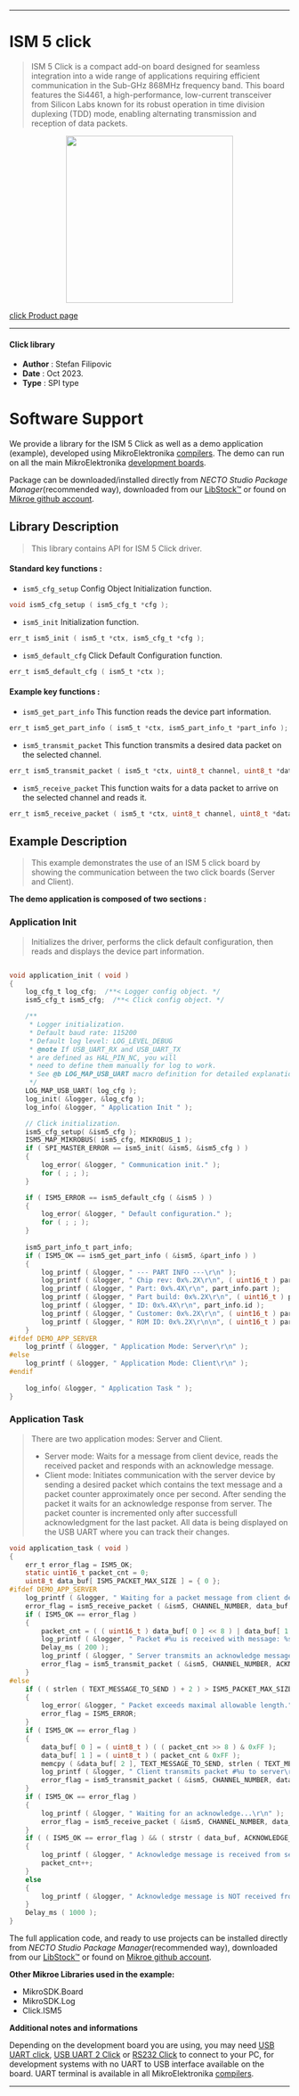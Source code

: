 
---
# ISM 5 click

> ISM 5 Click is a compact add-on board designed for seamless integration into a wide range of applications requiring efficient communication in the Sub-GHz 868MHz frequency band. This board features the Si4461, a high-performance, low-current transceiver from Silicon Labs known for its robust operation in time division duplexing (TDD) mode, enabling alternating transmission and reception of data packets.

<p align="center">
  <img src="https://download.mikroe.com/images/click_for_ide/ism5_click.png" height=300px>
</p>

[click Product page](https://www.mikroe.com/ism-5-click)

---


#### Click library

- **Author**        : Stefan Filipovic
- **Date**          : Oct 2023.
- **Type**          : SPI type


# Software Support

We provide a library for the ISM 5 Click
as well as a demo application (example), developed using MikroElektronika
[compilers](https://www.mikroe.com/necto-studio).
The demo can run on all the main MikroElektronika [development boards](https://www.mikroe.com/development-boards).

Package can be downloaded/installed directly from *NECTO Studio Package Manager*(recommended way), downloaded from our [LibStock&trade;](https://libstock.mikroe.com) or found on [Mikroe github account](https://github.com/MikroElektronika/mikrosdk_click_v2/tree/master/clicks).

## Library Description

> This library contains API for ISM 5 Click driver.

#### Standard key functions :

- `ism5_cfg_setup` Config Object Initialization function.
```c
void ism5_cfg_setup ( ism5_cfg_t *cfg );
```

- `ism5_init` Initialization function.
```c
err_t ism5_init ( ism5_t *ctx, ism5_cfg_t *cfg );
```

- `ism5_default_cfg` Click Default Configuration function.
```c
err_t ism5_default_cfg ( ism5_t *ctx );
```

#### Example key functions :

- `ism5_get_part_info` This function reads the device part information.
```c
err_t ism5_get_part_info ( ism5_t *ctx, ism5_part_info_t *part_info );
```

- `ism5_transmit_packet` This function transmits a desired data packet on the selected channel.
```c
err_t ism5_transmit_packet ( ism5_t *ctx, uint8_t channel, uint8_t *data_in, uint8_t len );
```

- `ism5_receive_packet` This function waits for a data packet to arrive on the selected channel and reads it.
```c
err_t ism5_receive_packet ( ism5_t *ctx, uint8_t channel, uint8_t *data_out, uint8_t *len, uint32_t timeout );
```

## Example Description

> This example demonstrates the use of an ISM 5 click board by showing the communication between the two click boards (Server and Client).

**The demo application is composed of two sections :**

### Application Init

> Initializes the driver, performs the click default configuration, then reads and displays the device part information.

```c

void application_init ( void )
{
    log_cfg_t log_cfg;  /**< Logger config object. */
    ism5_cfg_t ism5_cfg;  /**< Click config object. */

    /** 
     * Logger initialization.
     * Default baud rate: 115200
     * Default log level: LOG_LEVEL_DEBUG
     * @note If USB_UART_RX and USB_UART_TX 
     * are defined as HAL_PIN_NC, you will 
     * need to define them manually for log to work. 
     * See @b LOG_MAP_USB_UART macro definition for detailed explanation.
     */
    LOG_MAP_USB_UART( log_cfg );
    log_init( &logger, &log_cfg );
    log_info( &logger, " Application Init " );

    // Click initialization.
    ism5_cfg_setup( &ism5_cfg );
    ISM5_MAP_MIKROBUS( ism5_cfg, MIKROBUS_1 );
    if ( SPI_MASTER_ERROR == ism5_init( &ism5, &ism5_cfg ) )
    {
        log_error( &logger, " Communication init." );
        for ( ; ; );
    }

    if ( ISM5_ERROR == ism5_default_cfg ( &ism5 ) )
    {
        log_error( &logger, " Default configuration." );
        for ( ; ; );
    }
    
    ism5_part_info_t part_info;
    if ( ISM5_OK == ism5_get_part_info ( &ism5, &part_info ) )
    {
        log_printf ( &logger, " --- PART INFO ---\r\n" );
        log_printf ( &logger, " Chip rev: 0x%.2X\r\n", ( uint16_t ) part_info.chip_rev );
        log_printf ( &logger, " Part: 0x%.4X\r\n", part_info.part );
        log_printf ( &logger, " Part build: 0x%.2X\r\n", ( uint16_t ) part_info.part_build );
        log_printf ( &logger, " ID: 0x%.4X\r\n", part_info.id );
        log_printf ( &logger, " Customer: 0x%.2X\r\n", ( uint16_t ) part_info.customer );
        log_printf ( &logger, " ROM ID: 0x%.2X\r\n\n", ( uint16_t ) part_info.rom_id );
    }
#ifdef DEMO_APP_SERVER
    log_printf ( &logger, " Application Mode: Server\r\n" );
#else
    log_printf ( &logger, " Application Mode: Client\r\n" );
#endif
    
    log_info( &logger, " Application Task " );
}

```

### Application Task

> There are two application modes: Server and Client.
> - Server mode: Waits for a message from client device, reads the received packet
>                and responds with an acknowledge message.
> - Client mode: Initiates communication with the server device by sending a desired
>                packet which contains the text message and a packet counter approximately 
>                once per second. After sending the packet it waits for an acknowledge
>                response from server. The packet counter is incremented only after
>                successfull acknowledgment for the last packet.
> All data is being displayed on the USB UART where you can track their changes.

```c
void application_task ( void )
{
    err_t error_flag = ISM5_OK;
    static uint16_t packet_cnt = 0;
    uint8_t data_buf[ ISM5_PACKET_MAX_SIZE ] = { 0 };
#ifdef DEMO_APP_SERVER
    log_printf ( &logger, " Waiting for a packet message from client device...\r\n" );
    error_flag = ism5_receive_packet ( &ism5, CHANNEL_NUMBER, data_buf, NULL, ISM5_PACKET_TIMEOUT_DISABLE );
    if ( ISM5_OK == error_flag )
    {
        packet_cnt = ( ( uint16_t ) data_buf[ 0 ] << 8 ) | data_buf[ 1 ];
        log_printf ( &logger, " Packet #%u is received with message: %s\r\n", packet_cnt, &data_buf[ 2 ] );
        Delay_ms ( 200 );
        log_printf ( &logger, " Server transmits an acknowledge message to client for packet #%u\r\n\n", packet_cnt );
        error_flag = ism5_transmit_packet ( &ism5, CHANNEL_NUMBER, ACKNOWLEDGE_RESPONSE, strlen ( ACKNOWLEDGE_RESPONSE ) );
    }
#else
    if ( ( strlen ( TEXT_MESSAGE_TO_SEND ) + 2 ) > ISM5_PACKET_MAX_SIZE )
    {
        log_error( &logger, " Packet exceeds maximal allowable length." );
        error_flag = ISM5_ERROR;
    }
    if ( ISM5_OK == error_flag )
    {
        data_buf[ 0 ] = ( uint8_t ) ( ( packet_cnt >> 8 ) & 0xFF );
        data_buf[ 1 ] = ( uint8_t ) ( packet_cnt & 0xFF );
        memcpy ( &data_buf[ 2 ], TEXT_MESSAGE_TO_SEND, strlen ( TEXT_MESSAGE_TO_SEND ) );
        log_printf ( &logger, " Client transmits packet #%u to server\r\n", packet_cnt );
        error_flag = ism5_transmit_packet ( &ism5, CHANNEL_NUMBER, data_buf, strlen ( TEXT_MESSAGE_TO_SEND ) + 2 );
    }
    if ( ISM5_OK == error_flag )
    {
        log_printf ( &logger, " Waiting for an acknowledge...\r\n" );
        error_flag = ism5_receive_packet ( &ism5, CHANNEL_NUMBER, data_buf, NULL, ISM5_PACKET_TIMEOUT_1_SEC );
    }
    if ( ( ISM5_OK == error_flag ) && ( strstr ( data_buf, ACKNOWLEDGE_RESPONSE ) ) )
    {
        log_printf ( &logger, " Acknowledge message is received from server!\r\n\n" );
        packet_cnt++;
    }
    else
    {
        log_printf ( &logger, " Acknowledge message is NOT received from server!\r\n\n" );
    }
    Delay_ms ( 1000 );
}
```

The full application code, and ready to use projects can be installed directly from *NECTO Studio Package Manager*(recommended way), downloaded from our [LibStock&trade;](https://libstock.mikroe.com) or found on [Mikroe github account](https://github.com/MikroElektronika/mikrosdk_click_v2/tree/master/clicks).

**Other Mikroe Libraries used in the example:**

- MikroSDK.Board
- MikroSDK.Log
- Click.ISM5

**Additional notes and informations**

Depending on the development board you are using, you may need
[USB UART click](https://www.mikroe.com/usb-uart-click),
[USB UART 2 Click](https://www.mikroe.com/usb-uart-2-click) or
[RS232 Click](https://www.mikroe.com/rs232-click) to connect to your PC, for
development systems with no UART to USB interface available on the board. UART
terminal is available in all MikroElektronika
[compilers](https://shop.mikroe.com/compilers).

---
